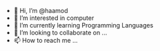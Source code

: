 - 👋 Hi, I’m @haamod
- 👀 I’m interested in computer
- 🌱 I’m currently learning Programming Languages
- 💞️ I’m looking to collaborate on ...
- 📫 How to reach me ...

<!---
haamod/haamod is a ✨ special ✨ repository because its `README.md` (this file) appears on your GitHub profile.
You can click the Preview link to take a look at your changes.
--->
